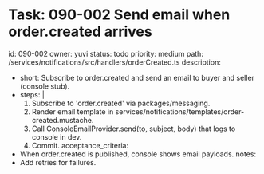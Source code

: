 # Task: 090-002 Send email when order.created arrives
id: 090-002
owner: yuvi
status: todo
priority: medium
path: /services/notifications/src/handlers/orderCreated.ts
description:
  - short: Subscribe to order.created and send an email to buyer and seller (console stub).
  - steps: |
      1. Subscribe to 'order.created' via packages/messaging.
      2. Render email template in services/notifications/templates/order-created.mustache.
      3. Call ConsoleEmailProvider.send(to, subject, body) that logs to console in dev.
      4. Commit.
acceptance_criteria:
  - When order.created is published, console shows email payloads.
notes:
  - Add retries for failures.
